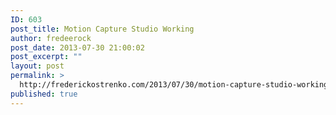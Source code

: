 ```yaml
---
ID: 603
post_title: Motion Capture Studio Working
author: fredeerock
post_date: 2013-07-30 21:00:02
post_excerpt: ""
layout: post
permalink: >
  http://frederickostrenko.com/2013/07/30/motion-capture-studio-working/
published: true
---
```

